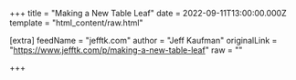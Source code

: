 
+++
title = "Making a New Table Leaf"
date = 2022-09-11T13:00:00.000Z
template = "html_content/raw.html"

[extra]
feedName = "jefftk.com"
author = "Jeff Kaufman"
originalLink = "https://www.jefftk.com/p/making-a-new-table-leaf"
raw = ""

+++

